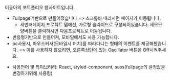 이동아의 포트폴리오 웹사이트입니다.

- Fullpage기반으로 만들어졌습니다 => 스크롤바 내리시면 페이지가 이동됩니다.
    * 세번째페이지 프로젝트 탭에선, 가로형 슬라이드로 구성되어있습니다. 세모모양버튼을 클릭하시면 다음프로젝트로 이동됩니다. 
- 반응형기반으로 만들어져, 모바일에서도 사용 가능합니다.
- pc사용시, 마우스커서(모바일시 터치)를 따라다니는 형태의 이벤트를 제공해봤습니다.
    => 이를 사용하지 않으려면, 오른쪽상단에 있는 Oscillator 버튼을 Off시켜주세요.

+ 사용언어 및 라이브러리: React, styled-component, sass(fullpage의 설정값을 변경하기위해 사용됨)
